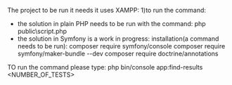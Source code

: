 The project to be run it needs it uses XAMPP:
1)to run the command:
  - the solution in plain PHP needs to be run with the command: php public\script.php 
  - the solution in Symfony is a work in progress:
  installation(a command needs to be run): composer require symfony/console
  composer require symfony/maker-bundle --dev
  composer require doctrine/annotations

  TO run the command please type: php bin/console app:find-results <NUMBER_OF_TESTS>